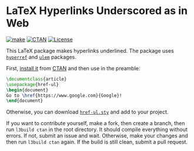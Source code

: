 # LaTeX Hyperlinks Underscored as in Web

[![make](https://github.com/yegor256/href-ul/actions/workflows/l3build.yml/badge.svg)](https://github.com/yegor256/href-ul/actions/workflows/l3build.yml)
[![CTAN](https://img.shields.io/ctan/v/href-ul)](https://ctan.org/pkg/href-ul)
[![License](https://img.shields.io/badge/license-MIT-green.svg)](https://github.com/yegor256/href-ul/blob/master/LICENSE.txt)

This LaTeX package makes hyperlinks underlined.
The package uses [`hyperref`](https://ctan.org/pkg/hyperref)
and [`ulem`](https://ctan.org/pkg/ulem) packages.

First,
[install it](https://en.wikibooks.org/wiki/LaTeX/Installing_Extra_Packages)
from [CTAN](https://ctan.org/pkg/href-ul)
and then use in the preamble:

```tex
\documentclass{article}
\usepackage{href-ul}
\begin{document}
Go to \href{https://www.google.com}{Google}!
\end{document}
```

Otherwise, you can download [`href-ul.sty`][sty] and add to your project.

If you want to contribute yourself, make a fork, then create a branch,
then run `l3build ctan` in the root directory.
It should compile everything without errors. If not, submit an issue and wait.
Otherwise, make your changes and then run `l3build ctan` again. If the build is
still clean, submit a pull request.

[sty]: https://yegor256.github.io/href-ul/href-ul.sty
